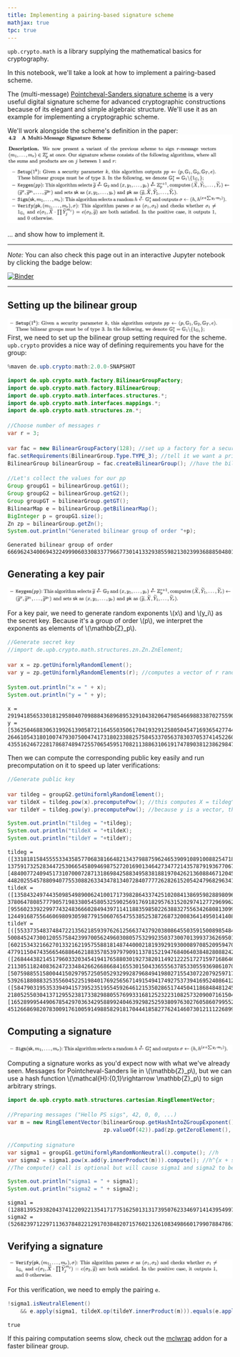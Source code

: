 ```yaml
---
title: Implementing a pairing-based signature scheme
mathjax: true
tpc: true
---
```


`upb.crypto.math` is a library supplying the mathematical basics for cryptography.

In this notebook, we'll take a look at how to implement a pairing-based scheme.

The (multi-message) [Pointcheval-Sanders signature scheme](https://eprint.iacr.org/2015/525) is a very useful digital signature scheme for advanced cryptographic constructions because of its elegant and simple algebraic structure. We'll use it as an example for implementing a cryptographic scheme.

We'll work alongside the scheme's definition in the paper:
![image](/assets/images/ps16-algs-definition.png)

... and show how to implement it. 

---
*Note:*
You can also check this page out in an interactive Jupyter notebook by clicking the badge below:

[![Binder](https://mybinder.org/badge_logo.svg)](https://mybinder.org/v2/gh/upbcuk/upbcuk.github.io/gh-pages?filepath=getting-started%2Fpairing-tutorial.ipynb)

---

## Setting up the bilinear group

![image](/assets/images/ps16-bil-group-setup.png)
First, we need to set up the bilinear group setting required for the scheme. `upb.crypto` provides a nice way of defining requirements you have for the group:


```java
%maven de.upb.crypto:math:2.0.0-SNAPSHOT
```


```java
import de.upb.crypto.math.factory.BilinearGroupFactory;
import de.upb.crypto.math.factory.BilinearGroup;
import de.upb.crypto.math.interfaces.structures.*;
import de.upb.crypto.math.interfaces.mappings.*;
import de.upb.crypto.math.structures.zn.*;

//Choose number of messages r
var r = 3;

var fac = new BilinearGroupFactory(128); //set up a factory for a security parameter 128 curve
fac.setRequirements(BilinearGroup.Type.TYPE_3); //tell it we want a prime-order type 3 setting
BilinearGroup bilinearGroup = fac.createBilinearGroup(); //have the bilinear group generated

//Let's collect the values for our pp
Group groupG1 = bilinearGroup.getG1();
Group groupG2 = bilinearGroup.getG2();
Group groupGT = bilinearGroup.getGT();
BilinearMap e = bilinearGroup.getBilinearMap();
BigInteger p = groupG1.size();
Zn zp = bilinearGroup.getZn();
System.out.println("Generated bilinear group of order "+p);
```

    Generated bilinear group of order 66696243400694322499906033083377966773014133293855982130239936888504801018589797


## Generating a key pair

![image](/assets/images/ps16-keygen.png)

For a key pair, we need to generate random exponents \\(x\\) and \\(y_i\\) as the secret key. Because it's a group of order \\(p\\), we interpret the exponents as elements of \\(\mathbb{Z}_p\\). 


```java
//Generate secret key
//import de.upb.crypto.math.structures.zn.Zn.ZnElement;

var x = zp.getUniformlyRandomElement();
var y = zp.getUniformlyRandomElements(r); //computes a vector of r random numbers y_0, ..., y_(r-1)

System.out.println("x = " + x);
System.out.println("y = " + y);
```

    x = 29194185653301812958040709888436896895329104382064798546698833870275590673965350
    y = [53625046883063199261390587211645503506170419329125805045471693654277445529005099, 26461054318010074793075004741731802338825758453370563783037053741452260718536308, 4355162467228178687489472557065459517082113886310619174789038123862984715146084]


Then we can compute the corresponding public key easily and run precomputation on it to speed up later verifications:


```java
//Generate public key

var tildeg = groupG2.getUniformlyRandomElement();
var tildeX = tildeg.pow(x).precomputePow(); //this computes X = tildeg^x as above and runs precomputations to speed up later pow() calls on tildeX
var tildeY = tildeg.pow(y).precomputePow(); //because y is a vector, this yields a vector of values tildeg.pow(y_0), tildeg.pow(y_1), ...
```


```java
System.out.println("tildeg = "+tildeg);
System.out.println("tildeX = "+tildeX);
System.out.println("tildeY = "+tildeY);
```

    tildeg = ([33181815845555334358577068381664821343798875962465390910891008825471831131230775, 13759173252834472530665458094698752720169013464273477214357879193677067897449538],[48400772409451731070007287131869842588349583818819704262136088467120452819539790, 44820255457880940775530882633434781340728407777262826152054247968296341908849032])
    tildeX = ([13584324974435098549890062410017173982864337425102084138695982889809632998987227, 37806478085777905719833805458053259025691769182957631520297412772969962894315987],[9556023392299774324836660284943971141188359850226388327556342680813099235169562, 12449168755646069809305987791506076547553852538726873200836414950141408402510708])
    tildeY = [([55337354837484722135621859397626125663743792038086455035915008985484015380522545, 50084524730012055758423997005624960308057532992350373007013993736269501011244075],[6021534321662701332162195755881814874400021819392919300089708520959470560281539, 47791150474356654688646218835785397979091137815219476840640384828088242493694229]), ([26844438214517960332034541941765880301927382011492122251727159716864605853348952, 21130511824083624723348426626686684165530150433655563785330559369861070369165285],[50759885515800441502979572505052932992879684941980271554307220792597178636225556, 53926188088325355604522519840176925656714915494174927537394169524086412586147074]), ([58479031953533949415739523519554592646121535028651744504118684848124535149066759, 21805255030413712955238173382988055769933168125232231082573209007161504496688644],[16528999544906785429703634295889924046392982525938097630276058607995523619567788, 45126686982078300917610059149885829181704441858277624146073012111226899571457054])]





## Computing a signature

![image](/assets/images/ps16-sign.png)

Computing a signature works as you'd expect now with what we've already seen. Messages for Pointcheval-Sanders lie in \\(\mathbb{Z}_p\\), but we can use a hash function \\(\mathcal{H}:\{0,1\}\rightarrow \mathbb{Z}_p\\) to sign arbitrary strings.


```java
import de.upb.crypto.math.structures.cartesian.RingElementVector;

//Preparing messages ("Hello PS sigs", 42, 0, 0, ...)
var m = new RingElementVector(bilinearGroup.getHashIntoZGroupExponent().hashIntoStructure("Hello PS sigs"), 
                              zp.valueOf(42)).pad(zp.getZeroElement(), r);

//Computing signature
var sigma1 = groupG1.getUniformlyRandomNonNeutral().compute(); //h
var sigma2 = sigma1.pow(x.add(y.innerProduct(m))).compute(); //h^{x + sum(y_i*m_i)}
//The compute() call is optional but will cause sigma1 and sigma2 to be computed concurrently in the background.
```


```java
System.out.println("sigma1 = " + sigma1);
System.out.println("sigma2 = " + sigma2);
```

    sigma1 = (12881395293820437412209221354171775162501313173950762334697141439549977730221868,43275778414801488770710658570270478043470714315195944264453702745904095124331885)
    sigma2 = (52682397122971136378482212917038482071576021326108349866017990788478610130228920,42718363354394888611417510515057317933591529131017082195256278823082542109388199)


## Verifying a signature

![image](/assets/images/ps16-verify.png)

For this verification, we need to emply the pairing `e`.


```java
!sigma1.isNeutralElement() 
    && e.apply(sigma1, tildeX.op(tildeY.innerProduct(m))).equals(e.apply(sigma2, tildeg))
```




    true



If this pairing computation seems slow, check out the [mclwrap](https://github.com/upbcuk/upb.crypto.mclwrap) addon for a faster bilinear group.
